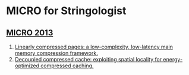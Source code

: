 # MICRO for Stringologist
## [MICRO 2013](https://dblp.org/db/conf/micro/micro2013.html)
  1. [Linearly compressed pages: a low-complexity, low-latency main memory compression framework.](https://doi.org/10.1145/2540708.2540724)  
  2. [Decoupled compressed cache: exploiting spatial locality for energy-optimized compressed caching.](https://doi.org/10.1145/2540708.2540715)  
  